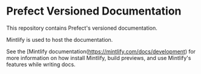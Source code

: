 # Prefect Versioned Documentation

This repository contains Prefect's versioned documentation.

Mintlify is used to host the documentation.

See the [Mintlify documentation(https://mintlify.com/docs/development) for more information on how install Mintlify, build previews, and use Mintlify's features while writing docs.
